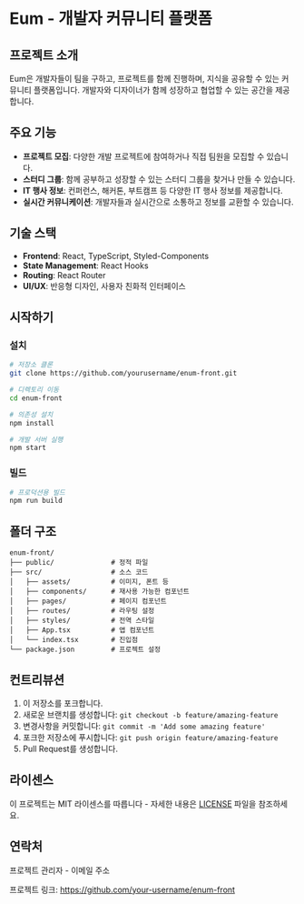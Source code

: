 # Eum - 개발자 커뮤니티 플랫폼

## 프로젝트 소개

Eum은 개발자들이 팀을 구하고, 프로젝트를 함께 진행하며, 지식을 공유할 수 있는 커뮤니티 플랫폼입니다. 개발자와 디자이너가 함께 성장하고 협업할 수 있는 공간을 제공합니다.

## 주요 기능

- **프로젝트 모집**: 다양한 개발 프로젝트에 참여하거나 직접 팀원을 모집할 수 있습니다.
- **스터디 그룹**: 함께 공부하고 성장할 수 있는 스터디 그룹을 찾거나 만들 수 있습니다.
- **IT 행사 정보**: 컨퍼런스, 해커톤, 부트캠프 등 다양한 IT 행사 정보를 제공합니다.
- **실시간 커뮤니케이션**: 개발자들과 실시간으로 소통하고 정보를 교환할 수 있습니다.

## 기술 스택

- **Frontend**: React, TypeScript, Styled-Components
- **State Management**: React Hooks
- **Routing**: React Router
- **UI/UX**: 반응형 디자인, 사용자 친화적 인터페이스

## 시작하기

### 설치

```bash
# 저장소 클론
git clone https://github.com/yourusername/enum-front.git

# 디렉토리 이동
cd enum-front

# 의존성 설치
npm install

# 개발 서버 실행
npm start
```

### 빌드

```bash
# 프로덕션용 빌드
npm run build
```

## 폴더 구조

```
enum-front/
├── public/              # 정적 파일
├── src/                 # 소스 코드
│   ├── assets/          # 이미지, 폰트 등
│   ├── components/      # 재사용 가능한 컴포넌트
│   ├── pages/           # 페이지 컴포넌트
│   ├── routes/          # 라우팅 설정
│   ├── styles/          # 전역 스타일
│   ├── App.tsx          # 앱 컴포넌트
│   └── index.tsx        # 진입점
└── package.json         # 프로젝트 설정
```

## 컨트리뷰션

1. 이 저장소를 포크합니다.
2. 새로운 브랜치를 생성합니다: `git checkout -b feature/amazing-feature`
3. 변경사항을 커밋합니다: `git commit -m 'Add some amazing feature'`
4. 포크한 저장소에 푸시합니다: `git push origin feature/amazing-feature`
5. Pull Request를 생성합니다.

## 라이센스

이 프로젝트는 MIT 라이센스를 따릅니다 - 자세한 내용은 [LICENSE](LICENSE) 파일을 참조하세요.

## 연락처

프로젝트 관리자 - 이메일 주소

프로젝트 링크: https://github.com/your-username/enum-front
